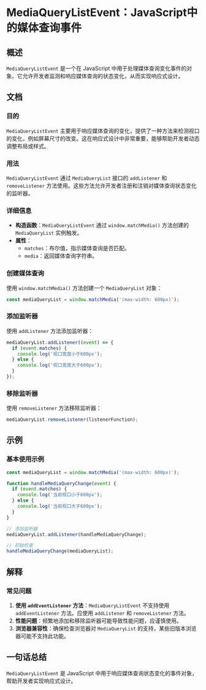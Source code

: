 <!--
Meta Description: # MediaQueryListEvent：JavaScript中的媒体查询事件 ## 概述 `MediaQueryListEvent` 是一个在 JavaScript 中用于处理媒体查询变化事件的对象。它允许开发者监测和响应媒体查询的状态变化，从而实现响应式设计。 ## 文档 ### 目的 `Me...
Meta Keywords: mediaquerylist, mediaquerylistevent, javascript, addlistener, removelistener
-->

# MediaQueryListEvent：JavaScript中的媒体查询事件

## 概述
`MediaQueryListEvent` 是一个在 JavaScript 中用于处理媒体查询变化事件的对象。它允许开发者监测和响应媒体查询的状态变化，从而实现响应式设计。

## 文档
### 目的
`MediaQueryListEvent` 主要用于响应媒体查询的变化，提供了一种方法来检测视口的变化，例如屏幕尺寸的改变。这在响应式设计中非常重要，能够帮助开发者动态调整布局或样式。

### 用法
`MediaQueryListEvent` 通过 `MediaQueryList` 接口的 `addListener` 和 `removeListener` 方法使用。这些方法允许开发者注册和注销对媒体查询状态变化的监听器。

### 详细信息
- **构造函数**：`MediaQueryListEvent` 通过 `window.matchMedia()` 方法创建的 `MediaQueryList` 实例触发。
- **属性**：
  - `matches`：布尔值，指示媒体查询是否匹配。
  - `media`：返回媒体查询字符串。

### 创建媒体查询
使用 `window.matchMedia()` 方法创建一个 `MediaQueryList` 对象：
```javascript
const mediaQueryList = window.matchMedia('(max-width: 600px)');
```

### 添加监听器
使用 `addListener` 方法添加监听器：
```javascript
mediaQueryList.addListener((event) => {
  if (event.matches) {
    console.log('视口宽度小于600px');
  } else {
    console.log('视口宽度大于600px');
  }
});
```

### 移除监听器
使用 `removeListener` 方法移除监听器：
```javascript
mediaQueryList.removeListener(listenerFunction);
```

## 示例
### 基本使用示例
```javascript
const mediaQueryList = window.matchMedia('(max-width: 600px)');

function handleMediaQueryChange(event) {
  if (event.matches) {
    console.log('当前视口小于600px');
  } else {
    console.log('当前视口大于600px');
  }
}

// 添加监听器
mediaQueryList.addListener(handleMediaQueryChange);

// 初始检查
handleMediaQueryChange(mediaQueryList);
```

## 解释
### 常见问题
1. **使用 `addEventListener` 方法**：`MediaQueryListEvent` 不支持使用 `addEventListener` 方法。应使用 `addListener` 和 `removeListener` 方法。
2. **性能问题**：频繁地添加和移除监听器可能导致性能问题，应谨慎使用。
3. **浏览器兼容性**：确保检查浏览器对 `MediaQueryList` 的支持，某些旧版本浏览器可能不支持此功能。

## 一句话总结
`MediaQueryListEvent` 是 JavaScript 中用于响应媒体查询状态变化的事件对象，帮助开发者实现响应式设计。